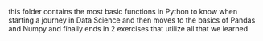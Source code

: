 this folder contains the most basic functions in Python to know when starting a journey in Data Science
and then moves to the basics of Pandas and Numpy
and finally ends in 2 exercises that utilize all that we learned
